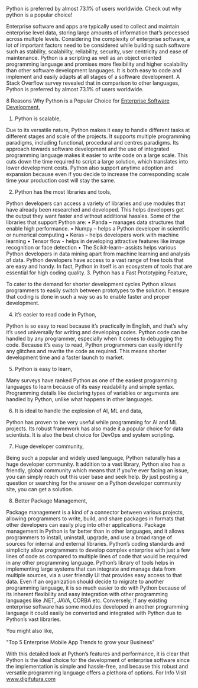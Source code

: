 Python is preferred by almost 73.1% of users worldwide. Check out why python is a popular choice!

Enterprise software and apps are typically used to collect and maintain enterprise level data, storing large amounts of information that’s processed across multiple levels. Considering the complexity of enterprise software, a lot of important factors need to be considered while building such software such as stability, scalability, reliability, security, user centricity and ease of maintenance. Python is a scripting as well as an object oriented programming language and promises more flexibility and higher scalability than other software development languages. It is both easy to code and implement and easily adapts at all stages of a software development. A Stack Overflow survey revealed that in comparison to other languages, Python is preferred by almost 73.1% of users worldwide.

8 Reasons Why Python is a Popular Choice for [Enterprise Software Development,](https://www.digifutura.com/services/mobile-app-development-company)

1.	Python is scalable,

Due to its versatile nature, Python makes it easy to handle different tasks at different stages and scale of the projects.  It supports multiple programming paradigms, including functional, procedural and centres paradigms. Its approach towards software development and the use of integrated programming language makes it easier to write code on a large scale. This cuts down the time required to script a large solution, which translates into lower development costs. Python also support anytime adoption and expansion because even if you decide to increase the corresponding scale time your production cost will stay the same.
 

2.	Python has the most libraries and tools,

Python developers can access a variety of libraries and use modules that have already been researched and developed. This helps developers get the output they want faster and without additional hassles. Some of the libraries that support Python are:
•	Panda – manages data structures that enable high performance.
•	Numpy – helps a Python developer in scientific or numerical computing
•	Keras – helps developers work with machine learning 
•	Tensor flow - helps in developing attractive features like image recognition or face detection 
•	The Scikit-learn– assists helps various Python developers in data mining apart from machine learning and analysis of data.
 Python developers have access to a vast range of free tools that are easy and handy. In fact, Python in itself is an ecosystem of tools that are essential for high coding quality.
3.	Python has a Fast Prototyping Feature,

To cater to the demand for shorter development cycles Python allows programmers to easily switch between prototypes to the solution. It ensure that coding is done in such a way so as to enable faster and proper development.

4.	it’s easier to read code in Python,

Python is so easy to read because it’s practically in English, and that’s why it’s used universally for writing and developing codes. Python code can be handled by any programmer, especially when it comes to debugging the code. Because it’s easy to read, Python programmers can easily identify any glitches and rewrite the code as required. This means shorter development time and a faster launch to market.

5. Python is easy to learn,

Many surveys have ranked Python as one of the easiest programming languages to learn because of its easy readability and simple syntax. Programming details like declaring types of variables or arguments are handled by Python, unlike what happens in other languages. 

6. It is ideal to handle the explosion of AI, ML and data,

Python has proven to be very useful while programming for AI and ML projects. Its robust framework has also made it a popular choice for data scientists. It is also the best choice for DevOps and system scripting.

7. Huge developer community,

Being such a popular and widely used language, Python naturally has a huge developer community. It addition to a vast library, Python also has a friendly, global community which means that if you’re ever facing an issue, you can simply reach out this user base and seek help. By just posting a question or searching for the answer on a Python developer community site, you can get a solution.

8. Better Package Management,

Package management is a kind of a connector between various projects, allowing programmers to write, build, and share packages in formats that other developers can easily plug into other applications. Package management in Python is far better than in other languages, and it allows programmers to install, uninstall, upgrade, and use a broad range of sources for internal and external libraries. 
Python’s coding standards and simplicity allow programmers to develop complex enterprise with just a few lines of code as compared to multiple lines of code that would be required in any other programming language. Python’s library of tools helps in implementing large systems that can integrate and manage data from multiple sources, via a user friendly UI that provides easy access to that data. Even if an organization should decide to migrate to another programming language, it is so much easier to do with Python because of its inherent flexibility and easy integration with other programming languages like .NET, JAVA, CORBA etc. Conversely, if any existing enterprise software has some modules developed in another programming language it could easily be converted and integrated with Python due to Python’s vast libraries. 

You might also like,

"Top 5 Enterprise Mobile App Trends to grow your Business"

With this detailed look at Python’s features and performance, it is clear that Python is the ideal choice for the development of enterprise software since the implementation is simple and hassle-free, and because this robust and versatile programming language offers a plethora of options.
For Info Visit www.digifutura.com